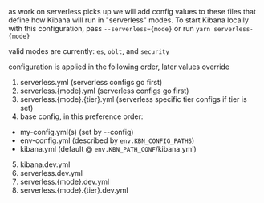 as work on serverless picks up we will add config values to these files that
define how Kibana will run in "serverless" modes. To start Kibana locally with
this configuration, pass `--serverless={mode}` or run `yarn serverless-{mode}`

valid modes are currently: `es`, `oblt`, and `security`

configuration is applied in the following order, later values override
 1. serverless.yml (serverless configs go first)
 2. serverless.{mode}.yml (serverless configs go first)
 3. serverless.{mode}.{tier}.yml (serverless specific tier configs if tier is set)
 4. base config, in this preference order:
  - my-config.yml(s) (set by --config)
  - env-config.yml (described by `env.KBN_CONFIG_PATHS`)
  - kibana.yml (default @ `env.KBN_PATH_CONF`/kibana.yml)
 5. kibana.dev.yml
 6. serverless.dev.yml
 7. serverless.{mode}.dev.yml
 8. serverless.{mode}.{tier}.dev.yml
